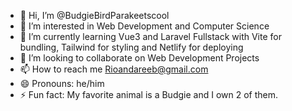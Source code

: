 - 👋 Hi, I’m @BudgieBirdParakeetscool
- 👀 I’m interested in Web Development and Computer Science
- 🌱 I’m currently learning Vue3 and Laravel Fullstack with Vite for bundling, Tailwind for styling and Netlify for deploying
- 💞️ I’m looking to collaborate on Web Development Projects
- 📫 How to reach me Rioandareeb@gmail.com 
- 😄 Pronouns: he/him
- ⚡ Fun fact: My favorite animal is a Budgie and I own 2 of them.

<!---
BudgieBirdParakeetscool/BudgieBirdParakeetscool is a ✨ special ✨ repository because its `README.md` (this file) appears on your GitHub profile.
You can click the Preview link to take a look at your changes.
--->
